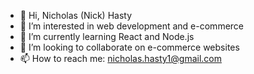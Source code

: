 - 👋 Hi, Nicholas (Nick) Hasty
- 👀 I’m interested in web development and e-commerce
- 🌱 I’m currently learning React and Node.js
- 💞️ I’m looking to collaborate on e-commerce websites
- 📫 How to reach me: nicholas.hasty1@gmail.com

<!---
njhasty/njhasty is a ✨ special ✨ repository because its `README.md` (this file) appears on your GitHub profile.
You can click the Preview link to take a look at your changes.
--->
